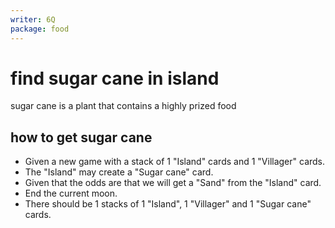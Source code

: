 ```yaml
---
writer: 6Q
package: food
---
```


# find sugar cane in island
sugar cane is a plant that contains a highly prized food

## how to get sugar cane
 * Given a new game with a stack of 1 "Island" cards and 1 "Villager" cards.
 * The "Island" may create a "Sugar cane" card.
 * Given that the odds are that we will get a "Sand" from the "Island" card.
 * End the current moon.
 * There should be 1 stacks of 1 "Island", 1 "Villager" and 1 "Sugar cane" cards.
